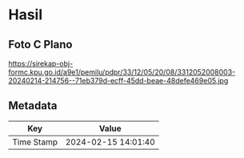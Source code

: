 # Hasil

## Foto C Plano

https://sirekap-obj-formc.kpu.go.id/a9e1/pemilu/pdpr/33/12/05/20/08/3312052008003-20240214-214756--71eb379d-ecff-45dd-beae-48defe469e05.jpg


## Metadata

| Key        | Value               |
| ---------- | ------------------- |
| Time Stamp | 2024-02-15 14:01:40 |



